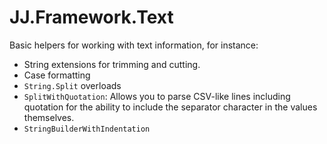 ﻿# JJ.Framework.Text

Basic helpers for working with text information, for instance:

* String extensions for trimming and cutting.
* Case formatting
* `String.Split` overloads
* `SplitWithQuotation`: Allows you to parse CSV-like lines including quotation for the ability to include the separator character in the values themselves.
* `StringBuilderWithIndentation`